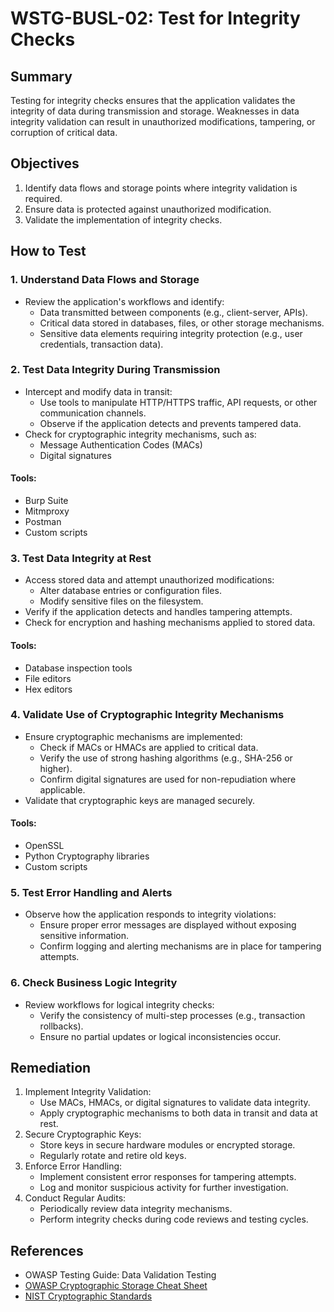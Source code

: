 # WSTG-BUSL-02: Test for Integrity Checks

## Summary

Testing for integrity checks ensures that the application validates the integrity of data during transmission and storage. Weaknesses in data integrity validation can result in unauthorized modifications, tampering, or corruption of critical data.

## Objectives

1. Identify data flows and storage points where integrity validation is required.
2. Ensure data is protected against unauthorized modification.
3. Validate the implementation of integrity checks.

## How to Test

### 1. Understand Data Flows and Storage

- Review the application's workflows and identify:
  - Data transmitted between components (e.g., client-server, APIs).
  - Critical data stored in databases, files, or other storage mechanisms.
  - Sensitive data elements requiring integrity protection (e.g., user credentials, transaction data).

### 2. Test Data Integrity During Transmission

- Intercept and modify data in transit:
  - Use tools to manipulate HTTP/HTTPS traffic, API requests, or other communication channels.
  - Observe if the application detects and prevents tampered data.
- Check for cryptographic integrity mechanisms, such as:
  - Message Authentication Codes (MACs)
  - Digital signatures

#### Tools:
- Burp Suite
- Mitmproxy
- Postman
- Custom scripts

### 3. Test Data Integrity at Rest

- Access stored data and attempt unauthorized modifications:
  - Alter database entries or configuration files.
  - Modify sensitive files on the filesystem.
- Verify if the application detects and handles tampering attempts.
- Check for encryption and hashing mechanisms applied to stored data.

#### Tools:
- Database inspection tools
- File editors
- Hex editors

### 4. Validate Use of Cryptographic Integrity Mechanisms

- Ensure cryptographic mechanisms are implemented:
  - Check if MACs or HMACs are applied to critical data.
  - Verify the use of strong hashing algorithms (e.g., SHA-256 or higher).
  - Confirm digital signatures are used for non-repudiation where applicable.
- Validate that cryptographic keys are managed securely.

#### Tools:
- OpenSSL
- Python Cryptography libraries
- Custom scripts

### 5. Test Error Handling and Alerts

- Observe how the application responds to integrity violations:
  - Ensure proper error messages are displayed without exposing sensitive information.
  - Confirm logging and alerting mechanisms are in place for tampering attempts.

### 6. Check Business Logic Integrity

- Review workflows for logical integrity checks:
  - Verify the consistency of multi-step processes (e.g., transaction rollbacks).
  - Ensure no partial updates or logical inconsistencies occur.

## Remediation

1. Implement Integrity Validation:
   - Use MACs, HMACs, or digital signatures to validate data integrity.
   - Apply cryptographic mechanisms to both data in transit and data at rest.
2. Secure Cryptographic Keys:
   - Store keys in secure hardware modules or encrypted storage.
   - Regularly rotate and retire old keys.
3. Enforce Error Handling:
   - Implement consistent error responses for tampering attempts.
   - Log and monitor suspicious activity for further investigation.
4. Conduct Regular Audits:
   - Periodically review data integrity mechanisms.
   - Perform integrity checks during code reviews and testing cycles.

## References

- OWASP Testing Guide: Data Validation Testing
- [OWASP Cryptographic Storage Cheat Sheet](https://cheatsheetseries.owasp.org/cheatsheets/Cryptographic_Storage_Cheat_Sheet.html)
- [NIST Cryptographic Standards](https://csrc.nist.gov/projects/cryptographic-standards-and-guidelines)
